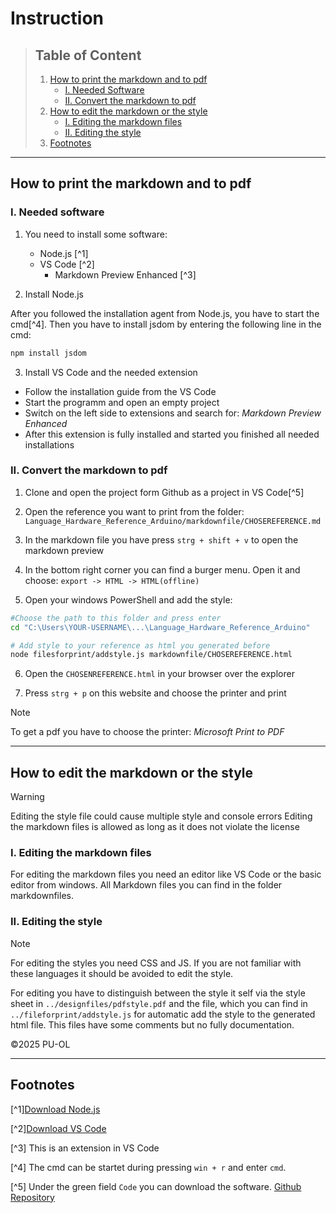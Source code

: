 # Instruction

> ## Table of Content
>
> 1. [How to print the markdown and to pdf](#how-to-print-the-markdown-and-to-pdf)
>    - [I. Needed Software](#I.-needed-software)
>    - [II. Convert the markdown to pdf](#II.-convert-the-markdown-to-pdf)
> 2. [How to edit the markdown or the style](#how-to-edit-the-markdown-or-the-style)
>    - [I. Editing the markdown files](#I.-editing-the-markdown-files)
>    - [II. Editing the style](#II.-editing-the-style)
> 3. [Footnotes](#footnotes)
>

---

## How to print the markdown and to pdf

### I. Needed software

1. You need to install some software:

    - Node.js [^1]
    - VS Code [^2]
        - Markdown Preview Enhanced [^3]

2. Install Node.js

After you followed the installation agent from Node.js, you have to start the cmd[^4].
Then you have to install jsdom by entering the following line in the cmd:

```bash
npm install jsdom
```

3. Install VS Code and the needed extension

- Follow the installation guide from the VS Code
- Start the programm and open an empty project
- Switch on the left side to extensions and search for: *Markdown Preview Enhanced*
- After this extension is fully installed and started you finished all needed installations

### II. Convert the markdown to pdf

1. Clone and open the project form Github as a project in VS Code[^5]

2. Open the reference you want to print from the folder:
 ``Language_Hardware_Reference_Arduino/markdownfile/CHOSEREFERENCE.md``

3. In the markdown file you have press ``strg + shift + v`` to open the markdown preview

4. In the bottom right corner you can find a burger menu. Open it and choose:
 ``export -> HTML -> HTML(offline)``

5. Open your windows PowerShell and add the style:

```bash
#Choose the path to this folder and press enter
cd "C:\Users\YOUR-USERNAME\...\Language_Hardware_Reference_Arduino" 

# Add style to your reference as html you generated before
node filesforprint/addstyle.js markdownfile/CHOSEREFERENCE.html 
```

6. Open the ``CHOSENREFERENCE.html`` in your browser over the explorer

7. Press ``strg + p`` on this website and choose the printer and print

> [!NOTE]
> To get a pdf you have to choose the printer: *Microsoft Print to PDF*
>

---

## How to edit the markdown or the style

> [!WARNING]
> Editing the style file could cause multiple style and console errors
> Editing the markdown files is allowed as long as it does not violate the license
>

### I. Editing the markdown files

For editing the markdown files you need an editor like VS Code or the basic editor from windows. All Markdown files you can find in the folder markdownfiles.

### II. Editing the style

> [!NOTE]
> For editing the styles you need CSS and JS. If you are not familiar with these languages it should be avoided to edit the style.
>

For editing you have to distinguish between the style it self via the style sheet in ``../designfiles/pdfstyle.pdf`` and the file, which you can find in ``../fileforprint/addstyle.js`` for automatic add the style to the generated html file. This files have some comments but no fully documentation.

©2025 PU-OL

---

## Footnotes

[^1][Download Node.js](https://nodejs.org/en/download)

[^2][Download VS Code](https://code.visualstudio.com/Download)

[^3] This is an extension in VS Code

[^4] The cmd can be startet during pressing ``win + r`` and enter ``cmd``.

[^5] Under the green field ``Code`` you can download the software. [Github Repository](https://github.com/PU-OL/Language_Hardware_Reference_Arduino)
